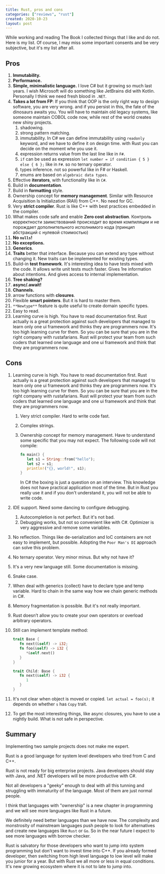 ```yaml
---
title: Rust, pros and cons
categories: ["reviews", "rust"]
created: 2020-10-23
layout: post
---
```


While working and reading The Book I collected things that I like and do not.
Here is my list. Of course, I may miss some important consents and be very subjective, but it's my list after all.

## Pros

1. **Immutability.**
1. **Performance.**
1. **Simple, minimalistic language.** I love C# but it growing so much last years. I wish Microsoft will do something like JetBrains did with Kotlin. Personally I think we need fresh blood in `.NET`.
1. **Takes a lot from FP**: If you think that OOP is the only right way to design software, you are very wrong. and if you persist in this, the fate of the dinosaurs awaits you. You will have to maintain old legacy systems, like someone maintain COBOL code now, while rest of the world creates new shiny projects.
   1. shadowing.
   1. strong pattern matching.
   1. immutability. In C# we can define immutability using `readonly` keyword, and we have to define it on design time. with Rust you can decide on the moment whe you use it.
   1. expression returns value from the last line like in `F#`.
   1. `if` can be used as expression `let number = if condition { 5 } else { 6 };` like in `F#`. so no ternary operator.
   1. types inference. not so powerful like in F# or Haskell.
   1. enums are based on `algebraic data types`.
1. Effective **iterators**, with functionality  like in `C#`.
1. Build in **documentation**.
1. Build in **formatting** style.
1. Ownership concept for **memory management**. Similar with Resource Acquisition Is Initialization (RAII) from C++. No need for GC.
1. Very **strict compiler**. Rust is like C++ with best practices embedded in the compiler.
1. What makes code safe and enable **Zero cost abstraction**. Контроль корректности заимствований происходит во время компиляции и не порождает дополнительного исполнимого кода (принцип абстракций с нулевой стоимостью)
1. **No `nulls`!**
1. **No exceptions.**
1. **Generics**.
1. **Traits** better that interface. Because you can extend any type without changing it. New traits can be implemented for existing types.
1. Build-in **test framework**. It's interesting idea to have tests mixed with the code. It allows write unit tests much faster. Gives 1re information about intentions. And gives access to internal implementation.
1. **Tree shaking?**
1. **async/.await!**
1. **Channels.**
1. arrow functions with **closures**.
1. Flexible **smart pointers**. But it is hard to master them.
1. `**Newtype**` feature is quite useful to create domain specific types.
1. Easy to read.
1. Learning curve is high. You have to read documentation first. Rust actually is a great protection against such developers that managed to learn only one ui framework and thinks they are programmers now. It's too high learning curve for them. So you can be sure that you are in the right company with rustafarians. Rust will protect your team from such coders that learned one language and one ui framework and think that they are programmers now.

## Cons

1. Learning curve is high. You have to read documentation first. Rust actually is a great protection against such developers that managed to learn only one ui framework and thinks they are programmers now. It's too high learning curve for them. So you can be sure that you are in the right company with rustafarians. Rust will protect your team from such coders that learned one language and one ui framework and think that they are programmers now.
   1. Very strict compiler. Hard to write code fast.
   2. Complex strings.
   3. Ownership concept for memory management. Have to understand some specific that you may not expect. The following code will not compile:

      ``` rust
      fn main() {
         let s1 = String::from("hello");
         let s2 = s1;
         println!("{}, world!", s1);
      }
      ```

      In C# the boxing is just a question on an interview.
      This knowledge does not have practical application most of the time.
      But in Rust you really use it and if you don't understand it, you will not be able to write code.

1. IDE support. Need some dancing to configure debugging.
   1. Autocompletion is not perfect. But it's not bad.
   1. Debugging works, but not so convenient like with C#. Optimizer is very aggressive and remove some variables.
1. No reflection. Things like de-serialization and IoC containers are not easy to implement, but possible. Adopting the `Poor Man's DI` approach can solve this problem.
1. No ternary operator. Very minor minus. But why not have it?
1. It's a very new language still. Some documentation is missing.
1. Snake case.
1. When deal with generics (collect) have to declare type and temp variable. Hard to chain in the same way how we chain generic methods in C#.
1. Memory fragmentation is possible. But it's not really important.
1. Rust doesn’t allow you to create your own operators or overload arbitrary operators.
1. Still can implement template method:

   ``` rust
   trait Base {
      fn next(&self) -> i32;
      fn foo(&self) -> i32 {
         *&self.next()
      }
   }

   trait Child: Base {
      fn next(&self) -> i32 {
         1
      }
   }
   ```

1. It's not clear when object is moved or copied. `let actual = foo(s);` it depends on whether `s` has `Copy` trait.
1. To get the most interesting things, like async closures, you have to use a nightly build. What is not safe in perspective.

## Summary

Implementing two sample projects does not make me expert.



Rust is a good language for system level developers who tired from C and C++.

Rust is not ready for big enterprise projects.
Java developers should stay with Java, and .NET developers will be more productive with C#.

Not all developers a "geeky" enough to deal with all this tunning and struggling with immaturity of the language.
Most of them are just normal people.

I think that languages with "ownership" is a new chapter in programming and we will see more languages like Rust in a future.

We definitely need better languages than we have now.
The complexity and monstrosity of mainstream languages push people to look for alternatives and create new languages like `Rust` or `Go`.
So in the near future I expect to see more languages with borrow checker.

Rust is salvatory for those developers who want to jump into system programming but don't want to invest time into C++.
If you already formed developer, then switching from high level language to low level will make you junior for a year.
But with Rust we all more or less in equal conditions.
It's new growing ecosystem where it is not to late to jump into.
